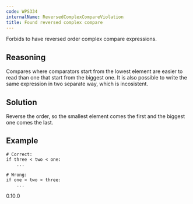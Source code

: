 ```yaml
---
code: WPS334
internalName: ReversedComplexCompareViolation
title: Found reversed complex compare
---
```


Forbids to have reversed order complex compare expressions.

## Reasoning
Compares where comparators start from the lowest element are easier
to read than one that start from the biggest one. It is also
possible to write the same expression in two separate way, which is
incosistent.

## Solution
Reverse the order, so the smallest element comes the first and the
biggest one comes the last.

## Example

    # Correct:
    if three < two < one:
        ...
    
    # Wrong:
    if one > two > three:
        ...

<div class="versionadded">

0.10.0

</div>